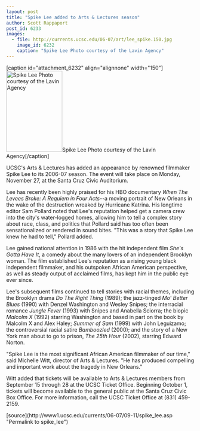 ```yaml
---
layout: post
title: "Spike Lee added to Arts & Lectures season"
author: Scott Rappaport
post_id: 6233
images:
  - file: http://currents.ucsc.edu/06-07/art/lee_spike.150.jpg
    image_id: 6232
    caption: "Spike Lee Photo courtesy of the Lavin Agency"
---
```


[caption id="attachment_6232" align="alignnone" width="150"]<a href="http://localhost/mysite/wp-content/uploads/2006/09/lee_spike.150.jpg"><img class="size-full wp-image-6232" src="http://localhost/mysite/wp-content/uploads/2006/09/lee_spike.150.jpg" alt="Spike Lee Photo courtesy of the Lavin Agency" width="150" height="216" /></a>Spike Lee Photo courtesy of the Lavin Agency[/caption]
<a name="content" id="content"></a>
<p>
  UCSC's Arts &amp; Lectures has added an appearance by renowned filmmaker Spike Lee to its 2006-07 season. The event will take place on Monday, November 27, at the Santa Cruz Civic Auditorium.
</p>
<p>
  Lee has recently been highly praised for his HBO documentary <i>When The Levees Broke: A Requiem in Four Acts</i>--a moving portrait of New Orleans in the wake of the destruction wreaked by Hurricane Katrina. His longtime editor Sam Pollard noted that Lee's reputation helped get a camera crew into the city's water-logged homes, allowing him to tell a complex story about race, class, and politics that Pollard said has too often been sensationalized or rendered in sound bites. "This was a story that Spike Lee knew he had to tell," Pollard added.
</p>
<p>
  Lee gained national attention in 1986 with the hit independent film <i>She's Gotta Have It</i>, a comedy about the many lovers of an independent Brooklyn woman. The film established Lee's reputation as a rising young black independent filmmaker, and his outspoken African American perspective, as well as steady output of acclaimed films, has kept him in the public eye ever since.
</p>
<p>
  Lee's subsequent films continued to tell stories with racial themes, including the Brooklyn drama <i>Do The Right Thing</i> (1989); the jazz-tinged <i>Mo' Better Blues</i> (1990) with Denzel Washington and Wesley Snipes; the interracial romance <i>Jungle Fever</i> (1993) with Snipes and Anabella Sciorra; the biopic <i>Malcolm X</i> (1992) starring Washington and based in part on the book by Malcolm X and Alex Haley; <i>Summer of Sam</i> (1999) with John Leguizamo; the controversial racial satire <i>Bamboozled</i> (2000); and the story of a New York man about to go to prison, <i>The 25th Hour</i> (2002), starring Edward Norton.
</p>
<p>
  "Spike Lee is the most significant African American filmmaker of our time," said Michelle Witt, director of Arts &amp; Lectures. "He has produced compelling and important work about the tragedy in New Orleans."
</p>
<p>
  Witt added that tickets will be available to Arts &amp; Lectures members from September 15 through 28 at the UCSC Ticket Office. Beginning October 1, tickets will become available to the general public at the Santa Cruz Civic Box Office. For more information, call the UCSC Ticket Office at (831) 459-2159.
</p>
[source](http://www1.ucsc.edu/currents/06-07/09-11/spike_lee.asp "Permalink to spike_lee")
